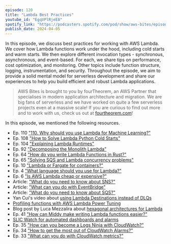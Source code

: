 ```yaml
---
episode: 120
title: "Lambda Best Practices"
youtube_id: "EgqVPlRjeE8"
spotify_link: "https://podcasters.spotify.com/pod/show/aws-bites/episodes/120--Lambda-Best-Practices-e2hvbm0"
publish_date: 2024-04-05
---
```


In this episode, we discuss best practices for working with AWS Lambda. We cover how Lambda functions work under the hood, including cold starts and warm starts. We then explore different invocation types - synchronous, asynchronous, and event-based. For each, we share tips on performance, cost optimization, and monitoring. Other topics include function structure, logging, instrumentation, and security. Throughout the episode, we aim to provide a solid mental model for serverless development and share our experiences to help you build efficient and robust Lambda applications.


> AWS Bites is brought to you by fourTheorem, an AWS Partner that specialises in modern application architecture and migration. We are big fans of serverless and we have worked on quite a few serverless projects even at a massive scale! If you are curious to find out more and to work with us, check us out at [fourtheorem.com](https://fourtheorem.com)!


In this episode, we mentioned the following resources.

- Ep. 110 ["110. Why should you use Lambda for Machine Learning?"](https://awsbites.com/110-why-should-you-use-lambda-for-machine-learning/)
- Ep. 108 ["How to Solve Lambda Python Cold Starts"](https://awsbites.com/108-how-to-solve-lambda-python-cold-starts/)
- Ep. 104 ["Explaining Lambda Runtimes"](https://awsbites.com/104-explaining-lambda-runtimes/)
- Ep. 92 ["Decomposing the Monolith Lambda"](https://awsbites.com/92-decomposing-the-monolith-lambda/)
- Ep. 64 ["How do you write Lambda Functions in Rust?"](https://awsbites.com/64-how-do-you-write-lambda-functions-in-rust/)
- Ep. 65 ["Solving SQS and Lambda concurrency problems"](https://awsbites.com/65-solving-sqs-and-lambda-concurrency-problems/)
- Ep. 10 ["Lambda or Fargate for containers?"](https://awsbites.com/10-lambda-or-fargate-for-containers/)
- Ep. 4 ["What language should you use for Lambda?"](https://awsbites.com/4-what-language-should-you-use-for-lambda/)
- Ep. 6 ["Is AWS Lambda cheap or expensive?"](https://awsbites.com/6-is-aws-lambda-cheap-or-expensive/)
- Article: ["What do you need to know about SNS?"](https://fourtheorem.com/what-do-you-need-to-know-about-sns/)
- Article: ["What can you do with EventBridge"](https://fourtheorem.com/what-can-you-do-with-eventbridge/)
- Article: ["What do you need to know about SQS?"](https://fourtheorem.com/what-do-you-need-to-know-about-sqs/)
- Yan Cui's video about [using Lambda Destinations instead of DLQs](https://www.youtube.com/watch?v=hOetf6YN3zo)
- [Profiling functions with AWS Lambda Power Tuning](https://docs.aws.amazon.com/lambda/latest/operatorguide/profile-functions.html)
- Blog post by Luca Mezzalira about [hexagonal architectures for Lambda](https://aws.amazon.com/blogs/compute/developing-evolutionary-architecture-with-aws-lambda/)
- Ep. 41 ["How can Middy make writing Lambda functions easier?"](https://awsbites.com/41-how-can-middy-make-writing-lambda-functions-easier/)
- [SLIC Watch for automated dashboards and alarms](https://github.com/fourTheorem/slic-watch)
- Ep. 35 ["How can you become a Logs Ninja with CloudWatch?"](https://awsbites.com/35-how-can-you-become-a-logs-ninja-with-cloudwatch/)
- Ep. 34 ["How to get the most out of CloudWatch Alarms?"](https://awsbites.com/34-how-to-get-the-most-out-of-cloudwatch-alarms/)
- Ep. 33 ["What can you do with CloudWatch metrics?"](https://awsbites.com/33-what-can-you-do-with-cloudwatch-metrics/)

